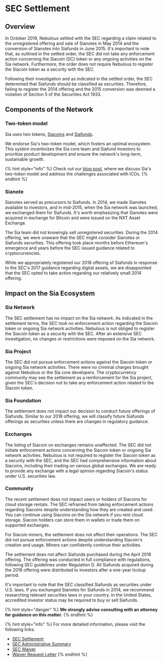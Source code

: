 # SEC Settlement

## **Overview**&#x20;

In October 2019, Nebulous settled with the SEC regarding a claim related to the unregistered offering and sale of Sianotes in May 2014 and the conversion of Sianotes into Siafunds in June 2015. It's important to note that, as outlined in the settled order, the SEC did not take any enforcement action concerning the Siacoin (SC) token or any ongoing activities on the Sia network. Furthermore, the order does not require Nebulous to register the Siacoin token as a security with the SEC.

Following their investigation and as indicated in the settled order, the SEC determined that Siafunds should be classified as securities. Therefore, failing to register the 2014 offering and the 2015 conversion was deemed a violation of Section 5 of the Securities Act 1933.

## Components of the Network

### Two-token model

Sia uses two tokens, [Siacoins](../get-started-with-sia/learn-about-siacoins.md) and [Siafunds](learn-about-siafunds.md)**.**

We endorse Sia's two-token model, which fosters an optimal ecosystem. This system incentivizes the Sia core team and Siafund investors to prioritize product development and ensure the network's long-term, sustainable growth.

{% hint style="info" %}
Check out our [blog post](https://blog.sia.tech/the-ico-paradox-and-how-to-fix-it-3bfc61bc6eb8), where we discuss Sia's two-token model and address the challenges associated with ICOs.
{% endhint %}

### Sianote

Sianotes served as precursors to Siafunds. In 2014, we made Sianotes available to investors, and in mid-2015, when the Sia network was launched, we exchanged them for Siafunds. It's worth emphasizing that Sianotes were acquired in exchange for Bitcoin and were issued on the NXT Asset Exchange.

The Sia team did not knowingly sell unregistered securities. During the 2014 offering, we were unaware that the SEC might consider Sianotes or Siafunds securities. This offering took place months before Ethereum's emergence and years before the SEC issued guidance related to cryptocurrencies.

While we appropriately registered our 2018 offering of Siafunds in response to the SEC's 2017 guidance regarding digital assets, we are disappointed that the SEC opted to take action regarding our relatively small 2014 offering.

## **Impact on the Sia Ecosystem**

### **Sia Network**&#x20;

The SEC settlement has no impact on the Sia network. As indicated in the settlement terms, the SEC took no enforcement action regarding the Siacoin token or ongoing Sia network activities. Nebulous is not obliged to register the Siacoin token as a security with the SEC. After an extensive SEC investigation, no changes or restrictions were imposed on the Sia network.

### **Sia Project**&#x20;

The SEC did not pursue enforcement actions against the Siacoin token or ongoing Sia network activities. There were no criminal charges brought against Nebulous or the Sia core developers. The cryptocurrency community may see the settlement as a reinforcement for the Sia project, given the SEC's decision not to take any enforcement action related to the Siacoin token.

### Sia Foundation

The settlement does not impact our decision to conduct future offerings of Siafunds. Similar to our 2018 offering, we will classify future Siafunds offerings as securities unless there are changes in regulatory guidance.

### **Exchanges**&#x20;

The listing of Siacoin on exchanges remains unaffected. The SEC did not initiate enforcement actions concerning the Siacoin token or ongoing Sia network activities. Nebulous is not required to register the Siacoin token as a security with the SEC, and the SEC had comprehensive information about Siacoins, including their trading on various global exchanges. We are ready to provide any exchange with a legal opinion regarding Siacoin's status under U.S. securities law.

### **Community**&#x20;

The recent settlement does not impact users or holders of Siacoins for cloud storage rentals. The SEC refrained from taking enforcement actions regarding Siacoins despite understanding how they are created and used. You can continue using Siacoins on the Sia network if you rent cloud storage. Siacoin holders can store them in wallets or trade them on supported exchanges.

For Siacoin miners, the settlement does not affect their operations. The SEC did not pursue enforcement actions despite understanding Siacoin's creation and usage. Miners can confidently continue their activities.

The settlement does not affect Siafunds purchased during the April 2018 offering. The offering was conducted in full compliance with regulations, following SEC guidelines under Regulation D. All Siafunds acquired during the 2018 offering were distributed to investors after a one-year lockup period.

It's important to note that the SEC classified Siafunds as securities under U.S. laws. If you exchanged Sianotes for Siafunds in 2014, we recommend researching relevant securities laws in your country. In the United States, accredited investor status may be required to buy or sell Siafunds.

{% hint style="danger" %}
**We strongly advise consulting with an attorney for guidance on this matter.**
{% endhint %}

{% hint style="info" %}
For more detailed information, please visit the following links:

* [SEC Settlement](https://www.sec.gov/litigation/admin/2019/33-10715.pdf)
* [SEC Administrative Summary](https://www.sec.gov/enforce/33-10715-s)
* [SEC Waiver](https://www.sec.gov/rules/other/2019/33-10716.pdf)
* [Waiver Request Letter](https://www.sec.gov/divisions/corpfin/cf-noaction/2019/nebulous-093019-506.pdf)
{% endhint %}
